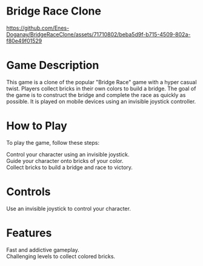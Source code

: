 # Bridge Race Clone


https://github.com/Enes-Doganay/BridgeRaceClone/assets/71710802/beba5d9f-b715-4509-802a-f80e49f01529


# Game Description
This game is a clone of the popular "Bridge Race" game with a hyper casual twist. Players collect bricks in their own colors to build a bridge. The goal of the game is to construct the bridge and complete the race as quickly as possible. It is played on mobile devices using an invisible joystick controller.

# How to Play
To play the game, follow these steps:  

Control your character using an invisible joystick.  
Guide your character onto bricks of your color.  
Collect bricks to build a bridge and race to victory.

# Controls
Use an invisible joystick to control your character.

# Features
Fast and addictive gameplay.  
Challenging levels to collect colored bricks.
